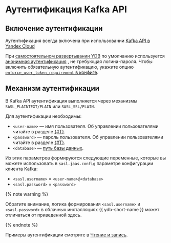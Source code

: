 # Аутентификация Kafka API

## Включение аутентификации

Аутентификация всегда включена при использовании [Kafka API в Yandex Cloud](https://yandex.cloud/ru/docs/data-streams/kafkaapi/auth)

При [самостоятельном развертывании YDB](../../quickstart.md) по умолчанию используется [анонимная аутентификация](../../security/authentication.md#anonymous)
, не требующая логина-пароля.
Чтобы включить обязательную аутентификацию, укажите опцию [`enforce_user_token_requirement` в конфиге](../configuration/index.md#auth).

## Механизм аутентификации

В Kafka API аутентификация выполняется через механизмы `SASL_PLAINTEXT/PLAIN` или `SASL_SSL/PLAIN`.

Для аутентификации необходимы:

* `<user-name>` — имя пользователя. Об управлении пользователями читайте в разделе [{#T}](../../security/authentication.md).
* `<password>` — пароль пользователя. Об управлении пользователями читайте в разделе [{#T}](../../security/authentication.md).
* `<database>` — [путь базы данных](../../concepts/connect#database).

Из этих параметров формируются следующие переменные, которые вы можете использовать в
`sasl.jaas.config` параметре конфигурации клиента Kafka:

* `<sasl.username>` = `<user-name>@<database>`
* `<sasl.password>` = `<password>`

{% note warning %}

Обратите внимание, логика формирования `<sasl.username>` и `<sasl.password>` в облачных инсталляциях {{ ydb-short-name }} может отличаться от приведенной здесь.

{% endnote %}

Примеры аутентификации смотрите в [Чтение и запись](./examples).
